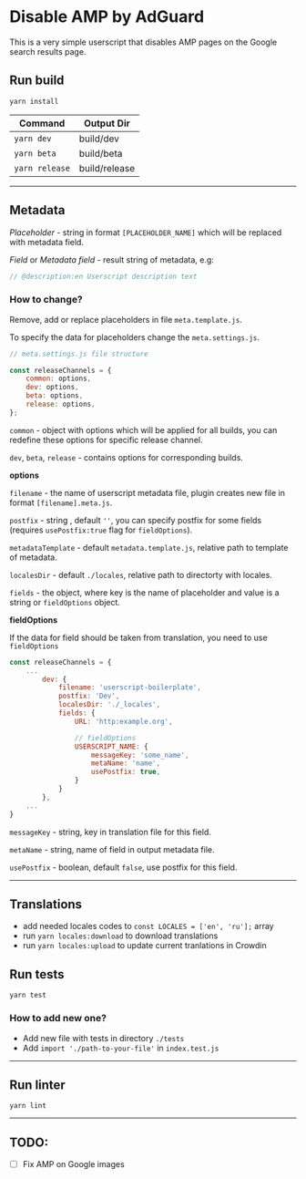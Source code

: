 # Disable AMP by AdGuard

This is a very simple userscript that disables AMP pages on the Google search results page.

## Run build
`yarn install`

| Command           | Output Dir    |
|---                |---            |
| `yarn dev`        | build/dev     |
| `yarn beta`       | build/beta    |
| `yarn release`    | build/release |


---
## Metadata

_Placeholder_ - string in format `[PLACEHOLDER_NAME]` which will be replaced with metadata field.

_Field_ or _Metadata field_ - result string of metadata, e.g:
```js
// @description:en Userscript description text  
```

### How to change?

Remove, add or replace placeholders in file `meta.template.js`.

To specify the data for placeholders change the `meta.settings.js`.

```js
// meta.settings.js file structure

const releaseChannels = {
    common: options,
    dev: options,
    beta: options,
    release: options,
};
```

`common` - object with options which will be applied for all builds, you can redefine these options for specific release channel.

`dev`, `beta`, `release` - contains options for corresponding builds.

**options**

`filename` - the name of userscript metadata file, plugin creates new file in format `[filename].meta.js`.

`postfix` - string , default `''`, you can specify postfix for some fields (requires `usePostfix:true` flag for `fieldOptions`).

`metadataTemplate` - default `metadata.template.js`, relative path to template of metadata.

`localesDir` - default `./locales`, relative path to directorty with locales.

`fields` - the object, where key is the name of placeholder and value is a string or `fieldOptions` object.


**fieldOptions**

If the data for field should be taken from translation, you need to use `fieldOptions`
```js
const releaseChannels = {
    ...
        dev: {
            filename: 'userscript-boilerplate',
            postfix: 'Dev',
            localesDir: './_locales',
            fields: {
                URL: 'http:example.org',

                // fieldOptions
                USERSCRIPT_NAME: {
                    messageKey: 'some_name',
                    metaName: 'name',
                    usePostfix: true,
                }
            }
        },
    ...
}
```

`messageKey` - string, key in translation file for this field.

`metaName` - string, name of field in output metadata file.

`usePostfix` - boolean, default `false`, use postfix for this field.

---

## Translations

- add needed locales codes to `const LOCALES = ['en', 'ru'];` array
- run `yarn locales:download` to download translations
- run `yarn locales:upload` to update current tranlations in Crowdin


## Run tests

`yarn test`

### How to add new one?

- Add new file with tests in directory `./tests`
- Add `import './path-to-your-file'` in `index.test.js`

---

## Run linter
`yarn lint`

---

## TODO:

* [ ] Fix AMP on Google images